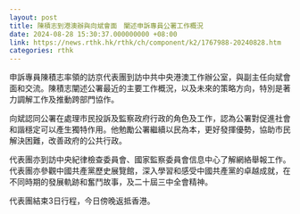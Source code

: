 ```yaml
---
layout: post
title: 陳積志到港澳辦與向斌會面　闡述申訴專員公署工作概況
date: 2024-08-28 15:30:37.000000000 +08:00
link: https://news.rthk.hk/rthk/ch/component/k2/1767988-20240828.htm
categories: rthk
---
```


申訴專員陳積志率領的訪京代表團到訪中共中央港澳工作辦公室，與副主任向斌會面和交流。陳積志闡述公署最近的主要工作概況，以及未來的策略方向，特別是著力調解工作及推動跨部門協作。

向斌認同公署在處理市民投訴及監察政府行政的角色及工作，認為公署對促進社會和諧穩定可以產生獨特作用。他勉勵公署繼續以民為本，更好發揮優勢，協助市民解決困難，改善政府的公共行政。

代表團亦到訪中央紀律檢查委員會、國家監察委員會信息中心了解網絡舉報工作。代表團亦參觀中國共產黨歷史展覽館，深入學習和感受中國共產黨的卓越成就，在不同時期的發展軌跡和奮鬥故事，及二十屆三中全會精神。

代表團結束3日行程，今日傍晚返抵香港。
　　
